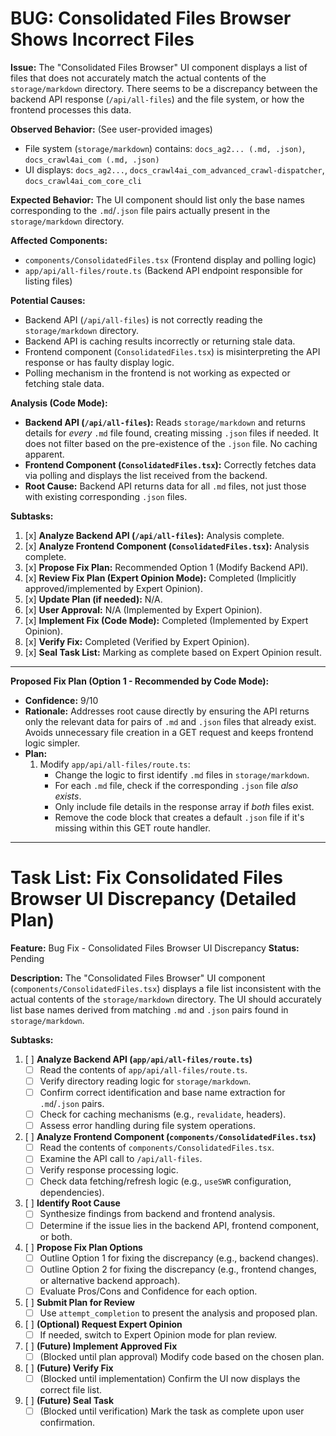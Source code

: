 # BUG: Consolidated Files Browser Shows Incorrect Files

**Issue:** The "Consolidated Files Browser" UI component displays a list of files that does not accurately match the actual contents of the `storage/markdown` directory. There seems to be a discrepancy between the backend API response (`/api/all-files`) and the file system, or how the frontend processes this data.

**Observed Behavior:** (See user-provided images)
*   File system (`storage/markdown`) contains: `docs_ag2... (.md, .json)`, `docs_crawl4ai_com (.md, .json)`
*   UI displays: `docs_ag2...`, `docs_crawl4ai_com_advanced_crawl-dispatcher`, `docs_crawl4ai_com_core_cli`

**Expected Behavior:** The UI component should list only the base names corresponding to the `.md`/`.json` file pairs actually present in the `storage/markdown` directory.

**Affected Components:**
*   `components/ConsolidatedFiles.tsx` (Frontend display and polling logic)
*   `app/api/all-files/route.ts` (Backend API endpoint responsible for listing files)

**Potential Causes:**
*   Backend API (`/api/all-files`) is not correctly reading the `storage/markdown` directory.
*   Backend API is caching results incorrectly or returning stale data.
*   Frontend component (`ConsolidatedFiles.tsx`) is misinterpreting the API response or has faulty display logic.
*   Polling mechanism in the frontend is not working as expected or fetching stale data.

**Analysis (Code Mode):**
*   **Backend API (`/api/all-files`):** Reads `storage/markdown` and returns details for *every* `.md` file found, creating missing `.json` files if needed. It does not filter based on the pre-existence of the `.json` file. No caching apparent.
*   **Frontend Component (`ConsolidatedFiles.tsx`):** Correctly fetches data via polling and displays the list received from the backend.
*   **Root Cause:** Backend API returns data for all `.md` files, not just those with existing corresponding `.json` files.

**Subtasks:**
1.  [x] **Analyze Backend API (`/api/all-files`):** Analysis complete.
2.  [x] **Analyze Frontend Component (`ConsolidatedFiles.tsx`):** Analysis complete.
3.  [x] **Propose Fix Plan:** Recommended Option 1 (Modify Backend API).
4.  [x] **Review Fix Plan (Expert Opinion Mode):** Completed (Implicitly approved/implemented by Expert Opinion).
5.  [x] **Update Plan (if needed):** N/A.
6.  [x] **User Approval:** N/A (Implemented by Expert Opinion).
7.  [x] **Implement Fix (Code Mode):** Completed (Implemented by Expert Opinion).
8.  [x] **Verify Fix:** Completed (Verified by Expert Opinion).
9.  [x] **Seal Task List:** Marking as complete based on Expert Opinion result.

---
**Proposed Fix Plan (Option 1 - Recommended by Code Mode):**

*   **Confidence:** 9/10
*   **Rationale:** Addresses root cause directly by ensuring the API returns only the relevant data for pairs of `.md` and `.json` files that already exist. Avoids unnecessary file creation in a GET request and keeps frontend logic simpler.
*   **Plan:**
    1.  Modify `app/api/all-files/route.ts`:
        *   Change the logic to first identify `.md` files in `storage/markdown`.
        *   For each `.md` file, check if the corresponding `.json` file *also exists*.
        *   Only include file details in the response array if *both* files exist.
        *   Remove the code block that creates a default `.json` file if it's missing within this GET route handler.

---

# Task List: Fix Consolidated Files Browser UI Discrepancy (Detailed Plan)

**Feature:** Bug Fix - Consolidated Files Browser UI Discrepancy
**Status:** Pending

**Description:** The "Consolidated Files Browser" UI component (`components/ConsolidatedFiles.tsx`) displays a file list inconsistent with the actual contents of the `storage/markdown` directory. The UI should accurately list base names derived from matching `.md` and `.json` pairs found in `storage/markdown`.

**Subtasks:**

1.  [ ] **Analyze Backend API (`app/api/all-files/route.ts`)**
    *   [ ] Read the contents of `app/api/all-files/route.ts`.
    *   [ ] Verify directory reading logic for `storage/markdown`.
    *   [ ] Confirm correct identification and base name extraction for `.md`/`.json` pairs.
    *   [ ] Check for caching mechanisms (e.g., `revalidate`, headers).
    *   [ ] Assess error handling during file system operations.
2.  [ ] **Analyze Frontend Component (`components/ConsolidatedFiles.tsx`)**
    *   [ ] Read the contents of `components/ConsolidatedFiles.tsx`.
    *   [ ] Examine the API call to `/api/all-files`.
    *   [ ] Verify response processing logic.
    *   [ ] Check data fetching/refresh logic (e.g., `useSWR` configuration, dependencies).
4.  [ ] **Identify Root Cause**
    *   [ ] Synthesize findings from backend and frontend analysis.
    *   [ ] Determine if the issue lies in the backend API, frontend component, or both.
5.  [ ] **Propose Fix Plan Options**
    *   [ ] Outline Option 1 for fixing the discrepancy (e.g., backend changes).
    *   [ ] Outline Option 2 for fixing the discrepancy (e.g., frontend changes, or alternative backend approach).
    *   [ ] Evaluate Pros/Cons and Confidence for each option.
6.  [ ] **Submit Plan for Review**
    *   [ ] Use `attempt_completion` to present the analysis and proposed plan.
7.  [ ] **(Optional) Request Expert Opinion**
    *   [ ] If needed, switch to Expert Opinion mode for plan review.
8.  [ ] **(Future) Implement Approved Fix**
    *   [ ] (Blocked until plan approval) Modify code based on the chosen plan.
9.  [ ] **(Future) Verify Fix**
    *   [ ] (Blocked until implementation) Confirm the UI now displays the correct file list.
10. [ ] **(Future) Seal Task**
    *   [ ] (Blocked until verification) Mark the task as complete upon user confirmation.
